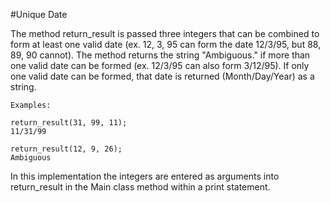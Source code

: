 #Unique Date

The method return_result is passed three integers that can be
combined to form at least one valid date (ex. 12, 3, 95 can form 
the date 12/3/95, but 88, 89, 90 cannot). The method returns the
string "Ambiguous." if more than one valid date can be formed 
(ex. 12/3/95 can also form 3/12/95). If only one valid date can be
formed, that date is returned (Month/Day/Year) as a string.
	
	Examples:

	return_result(31, 99, 11);
	11/31/99

	return_result(12, 9, 26);
	Ambiguous

In this implementation the integers are entered as arguments into 
return_result in the Main class method within a print statement.